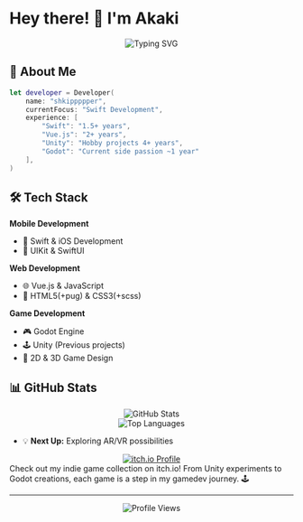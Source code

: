 # Hey there! 👋 I'm Akaki

<div align="center">
  <img src="https://readme-typing-svg.herokuapp.com?font=Fira+Code&pause=1000&color=F75C7E&center=true&vCenter=true&width=435&lines=Swift+Developer;Game+Dev+Enthusiast;Vue.js+Veteran;" alt="Typing SVG" />
</div>

## 🚀 About Me

```swift
let developer = Developer(
    name: "shkippppper",
    currentFocus: "Swift Development",
    experience: [
        "Swift": "1.5+ years",
        "Vue.js": "2+ years",
        "Unity": "Hobby projects 4+ years",
        "Godot": "Current side passion ~1 year"
    ],
)
```

## 🛠️ Tech Stack

**Mobile Development**
- 📱 Swift & iOS Development
- 🎯 UIKit & SwiftUI

**Web Development**
- 🌐 Vue.js & JavaScript
- 🎨 HTML5(+pug) & CSS3(+scss) 

**Game Development**
- 🎮 Godot Engine
- 🕹️ Unity (Previous projects)
- 🎯 2D & 3D Game Design

## 📊 GitHub Stats

<div align="center">
  <img src="https://github-readme-stats.vercel.app/api?username=shkippppper&show_icons=true&theme=radical&hide_border=true" alt="GitHub Stats" />
</div>

<div align="center">
  <img src="https://github-readme-stats.vercel.app/api/top-langs/?username=shkippppper&layout=compact&theme=radical&hide_border=true" alt="Top Languages" />
</div>

- 💡 **Next Up:** Exploring AR/VR possibilities
<div align="center">
  <a href="https://atitb.itch.io/">
    <img src="https://img.shields.io/badge/itch.io-FA5C5C?style=for-the-badge&logo=itch.io&logoColor=white" alt="itch.io Profile" />
  </a>
</div>
Check out my indie game collection on itch.io! From Unity experiments to Godot creations, each game is a step in my gamedev journey. 🕹️

---

<div align="center">
  <img src="https://komarev.com/ghpvc/?username=shkippppper&color=blueviolet&style=flat-square&label=Profile+Views" alt="Profile Views" />
</div>
